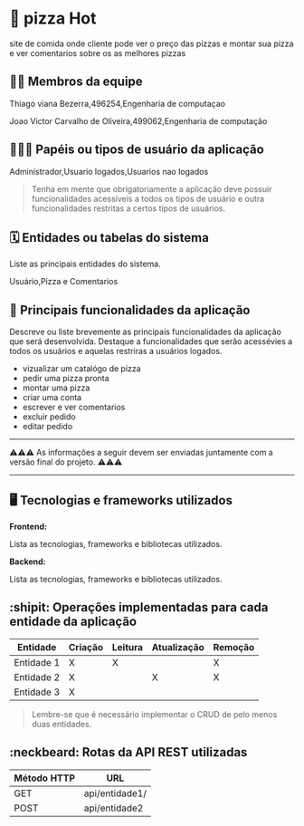 # :checkered_flag: pizza Hot

site de comida onde cliente pode ver o preço das pizzas e montar sua pizza e ver comentarios sobre os as melhores pizzas

## :technologist: Membros da equipe

Thiago viana Bezerra,496254,Engenharia de computaçao

Joao Victor Carvalho de Oliveira,499062,Engenharia de computação

## :people_holding_hands: Papéis ou tipos de usuário da aplicação

Administrador,Usuario logados,Usuarios nao logados

> Tenha em mente que obrigatoriamente a aplicação deve possuir funcionalidades acessíveis a todos os tipos de usuário e outra funcionalidades restritas a certos tipos de usuários.

## :spiral_calendar: Entidades ou tabelas do sistema

Liste as principais entidades do sistema.

Usuário,Pizza e Comentarios

## :triangular_flag_on_post:	 Principais funcionalidades da aplicação

Descreve ou liste brevemente as principais funcionalidades da aplicação que será desenvolvida. Destaque a funcionalidades que serão acessévies a todos os usuários e aquelas restriras a usuários logados.

- vizualizar um catalógo de pizza
- pedir uma pizza pronta
- montar uma pizza
- criar uma conta
- escrever e ver comentarios
- excluir pedido
- editar pedido
 
----

:warning::warning::warning: As informações a seguir devem ser enviadas juntamente com a versão final do projeto. :warning::warning::warning:


----

## :desktop_computer: Tecnologias e frameworks utilizados

**Frontend:**

Lista as tecnologias, frameworks e bibliotecas utilizados.

**Backend:**

Lista as tecnologias, frameworks e bibliotecas utilizados.


## :shipit: Operações implementadas para cada entidade da aplicação


| Entidade| Criação | Leitura | Atualização | Remoção |
| --- | --- | --- | --- | --- |
| Entidade 1 | X |  X  |  | X |
| Entidade 2 | X |    |  X | X |
| Entidade 3 | X |    |  |  |

> Lembre-se que é necessário implementar o CRUD de pelo menos duas entidades.

## :neckbeard: Rotas da API REST utilizadas

| Método HTTP | URL |
| --- | --- |
| GET | api/entidade1/|
| POST | api/entidade2 |
